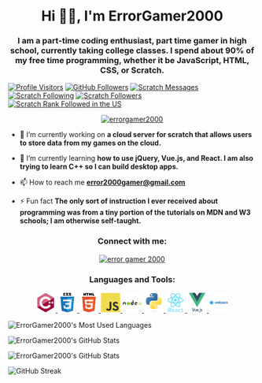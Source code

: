 <h1 align="center">Hi 👋🏻, I'm ErrorGamer2000</h1>
<h3 align="center">I am a part-time coding enthusiast, part time gamer in high school, currently taking college classes. I spend about 90% of my free time programming, whether it be JavaScript, HTML, CSS, or Scratch.</h3>

 [![Profile Visitors](https://visitor-badge-reloaded.herokuapp.com/badge?page_id=errorgamer2000.visitor.badge.reloaded&color=ff5959&style=for-the-badge&logo=github)](https://github.com/errorgamer2000)
[![GitHub Followers](https://img.shields.io/github/followers/errorgamer2000?color=ff5959&logo=github&style=for-the-badge)](https://github.com/errorgamer2000?tab=followers/)
[![Scratch Messages](https://img.shields.io/badge/dynamic/json?label=Messages&query=count&url=https%3A%2F%2Fapi.scratch.mit.edu%2Fusers%2FErrorGamer2000%2Fmessages%2Fcount&color=ff5959&style=for-the-badge&logo=scratch&logoColor=fff)](https://scratch.mit.edu/users/ErrorGamer2000/)
[![Scratch Following](https://img.shields.io/badge/dynamic/json?label=Following&query=statistics.following&url=https%3A%2F%2Fscratchdb.lefty.one%2Fv3%2Fuser%2Finfo%2FErrorGamer2000&color=ff5959&style=for-the-badge&logo=scratch&logoColor=fff)](https://scratch.mit.edu/users/ErrorGamer2000/following/)
[![Scratch Followers](https://img.shields.io/badge/dynamic/json?label=Followers&query=statistics.followers&url=https%3A%2F%2Fscratchdb.lefty.one%2Fv3%2Fuser%2Finfo%2FErrorGamer2000&color=ff5959&style=for-the-badge&logo=scratch&logoColor=fff)](https://scratch.mit.edu/users/ErrorGamer2000/followers/)
[![Scratch Rank Followed in the US](https://img.shields.io/badge/dynamic/json?style=for-the-badge&cacheSeconds=1&color=ff5959&label=Rank%20Followed%20In%20USA&query=statistics.ranks.country.followers&url=https://scratchdb.lefty.one/v2/user/info/ErrorGamer2000&logo=scratch&logoColor=fff)](https://scratchstats.com/ErrorGamer2000/)

<p align="center"> <a href="https://github.com/ryo-ma/github-profile-trophy"><img src="https://github-profile-trophy.vercel.app/?username=errorgamer2000&margin-w=15&margin-h=15" alt="errorgamer2000" /></a> </p>

- 🔭 I’m currently working on **a cloud server for scratch that allows users to store data from my games on the cloud.**

- 🌱 I’m currently learning **how to use jQuery, Vue.js, and React. I am also trying to learn C++ so I can build desktop apps.**

- 📫 How to reach me **error2000gamer@gmail.com**

- ⚡ Fun fact **The only sort of instruction I ever received about programming was from a tiny portion of the tutorials on MDN and W3 schools; I am otherwise self-taught.**

<h3 align="center">Connect with me:</h3>
<p align="center">
<a href="https://www.youtube.com/channel/UCuK3qqLTl3oyk_Kly1x1Wng" target="blank"><img align="center" src="https://raw.githubusercontent.com/rahuldkjain/github-profile-readme-generator/master/src/images/icons/Social/youtube.svg" alt="error gamer 2000" height="30" width="40" /></a>
</p>

<h3 align="center">Languages and Tools:</h3>
<p align="center"> <a href="https://www.w3schools.com/cpp/" target="_blank"> <img src="https://raw.githubusercontent.com/devicons/devicon/master/icons/cplusplus/cplusplus-original.svg" alt="cplusplus" width="40" height="40"/> </a> <a href="https://www.w3schools.com/css/" target="_blank"> <img src="https://raw.githubusercontent.com/devicons/devicon/master/icons/css3/css3-original-wordmark.svg" alt="css3" width="40" height="40"/> </a> <a href="https://www.w3.org/html/" target="_blank"> <img src="https://raw.githubusercontent.com/devicons/devicon/master/icons/html5/html5-original-wordmark.svg" alt="html5" width="40" height="40"/> </a> <a href="https://developer.mozilla.org/en-US/docs/Web/JavaScript" target="_blank"> <img src="https://raw.githubusercontent.com/devicons/devicon/master/icons/javascript/javascript-original.svg" alt="javascript" width="40" height="40"/> </a> <a href="https://nodejs.org" target="_blank"> <img src="https://raw.githubusercontent.com/devicons/devicon/master/icons/nodejs/nodejs-original-wordmark.svg" alt="nodejs" width="40" height="40"/> </a> <a href="https://www.python.org" target="_blank"> <img src="https://raw.githubusercontent.com/devicons/devicon/master/icons/python/python-original.svg" alt="python" width="40" height="40"/> </a> <a href="https://reactjs.org/" target="_blank"> <img src="https://raw.githubusercontent.com/devicons/devicon/master/icons/react/react-original-wordmark.svg" alt="react" width="40" height="40"/> </a> <a href="https://vuejs.org/" target="_blank"> <img src="https://raw.githubusercontent.com/devicons/devicon/master/icons/vuejs/vuejs-original-wordmark.svg" alt="vuejs" width="40" height="40"/> </a> <a href="https://webpack.js.org" target="_blank"> <img src="https://raw.githubusercontent.com/devicons/devicon/d00d0969292a6569d45b06d3f350f463a0107b0d/icons/webpack/webpack-original-wordmark.svg" alt="webpack" width="40" height="40"/> </a> </p>

![ErrorGamer2000's Most Used Languages](https://raw.githubusercontent.com/ErrorGamer2000/github-stats/master/generated/languages.svg)

![ErrorGamer2000's GitHub Stats](https://raw.githubusercontent.com/ErrorGamer2000/github-stats/master/generated/overview.svg)

![ErrorGamer2000's GitHub Stats](https://github-readme-stats.vercel.app/api?username=errorgamer2000&show_icons=true&theme=tokyonight&locale=en)

![GitHub Streak](http://github-readme-streak-stats.herokuapp.com?user=ErrorGamer2000&theme=dark&ring=FF4D4D&fire=FF4D4D&currStreakLabel=FF4D4D)
